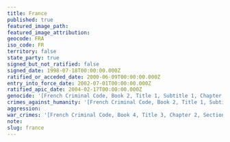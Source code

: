 ```yaml
---
title: France
published: true
featured_image_path:
featured_image_attribution:
geocode: FRA
iso_code: FR
territory: false
state_party: true
signed_but_not_ratified: false
signed_date: 1998-07-18T00:00:00.000Z
ratified_or_acceded_date: 2000-06-09T00:00:00.000Z
entry_into_force_date: 2002-07-01T00:00:00.000Z
ratified_apic_date: 2004-02-17T00:00:00.000Z
genocide: '[French Criminal Code, Book 2, Title 1, Subtitle 1, Chapter 1, Article 211-1](https://iccdb.hrlc.net/data/doc/174/keyword/46/)'
crimes_against_humanity: '[French Criminal Code, Book 2, Title 1, Subtitle 1, Chapter 2, Article 212-1](http://iccdb.webfactional.com/documents/implementations/pdf/France_Penal_Code.pdf)'
aggression:
war_crimes: '[French Criminal Code, Book 4, Title 3, Chapter 2, Section 2, Article 432-4](https://iccdb.hrlc.net/data/doc/174/keyword/145/)'
note:
slug: france
---
```



